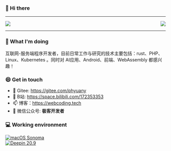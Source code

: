 ### 👋 Hi there

---

<img align="right" src="https://github-readme-stats.vercel.app/api/top-langs/?username=phyuany&show_icons=true&layout=compact&hide=javascript,html,CSS,SCSS">

<img src="https://github-readme-stats.vercel.app/api?username=phyuany&show_icons=true&icon_color=0366d6&text_color=24292e&bg_color=ffffff">

---

### 🤔 What I'm doing
互联网-服务端程序开发者，目前日常工作与研究的技术主要包括：rust、PHP、Linux、Kubernetes 。同时对 AI应用、Android、前端、WebAssembly 都感兴趣！

### 😄 Get in touch
- 🔭 Gitee: <https://gitee.com/phyuany>
- 👯 B站: <https://space.bilibili.com/172353353>
- 📫 博客：<https://webcoding.tech>
- 💬 微信公众号: **极客开发者**

### 💻 Working environment
[![macOS Sonoma](https://img.shields.io/badge/macOS%20Sonoma-black?style=flat-square&logo=apple)](https://www.apple.com.cn/macos/sonoma/)<br>
[![Deepin 20.9](https://img.shields.io/badge/Deepin%2020.9-blue?style=flat-square&logo=deepin)](https://www.deepin.org/index/zh)<br>

<!--
**kotlindev/kotlindev** is a ✨ _special_ ✨ repository because its `README.md` (this file) appears on your GitHub profile.

Here are some ideas to get you started:

- 🔭 I’m currently working on ...
- 🌱 I’m currently learning ...
- 👯 I’m looking to collaborate on ...
- 🤔 I’m looking for help with ...
- 💬 Ask me about ...
- 📫 How to reach me: ...
- 😄 Pronouns: ...
- ⚡ Fun fact: ...
-->
